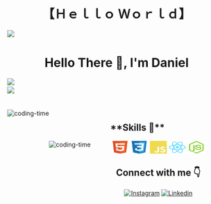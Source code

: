 <!--Title -->
<h1 align="center">
  【Ｈｅｌｌｏ Ｗｏｒｌｄ】
</h1>

  <img height = "500px" src = "https://media2.giphy.com/media/juua9i2c2fA0AIp2iq/giphy.gif?cid=ecf05e47sh4porccu4yu85z6m9ue7pb9be0iqtddrm6qudwt&ep=v1_gifs_related&rid=giphy.gif&ct=s"/>  

<!--Title -->
<h1 align="center">
  Hello There 👋, I'm Daniel
</h1>

<div>
  <img  height="180em" src="https://github-readme-stats.vercel.app/api?username=daniel777-hub&show_icons=true&theme=dark&include_all_commits=true&count_private=true"/><br/>
  <img height="right" height="180em" src="https://github-readme-stats.vercel.app/api/top-langs/?username=daniel777-hub&layout=compact&langs_count=7&theme=dark"/>
</div>
<br>

<div  align="center"> 
  <div style="display: inline_block"><br>
    <img align="left" height="250" alt="coding-time" src="code.gif">
    <h2 align="center"> **Skills 🚀**
</h2>
    <img align="left" height="250" alt="coding-time" src="code.gif">
    <img align="center" height="30" width="40" alt="html-icon" src="https://raw.githubusercontent.com/devicons/devicon/master/icons/html5/html5-original.svg">
    <img align="center" height="30" width="40" alt="css-icon" src="https://raw.githubusercontent.com/devicons/devicon/master/icons/css3/css3-original.svg">
    <img align="center" height="30" width="40" alt="js-icon"  src="https://raw.githubusercontent.com/devicons/devicon/master/icons/javascript/javascript-plain.svg">
    <img align="center" height="30" width="40" alt="react-icon" src="https://raw.githubusercontent.com/devicons/devicon/master/icons/react/react-original.svg">
    <img align="center" height="30" width="40" alt="nodejs-icon" src="https://raw.githubusercontent.com/devicons/devicon/master/icons/nodejs/nodejs-original.svg">
   </div>

   ## **Connect with me 👇**

[![Instagram](https://img.shields.io/badge/Instagram-E4405F?style=for-the-badge&logo=instagram&logoColor=white)](https://www.instagram.com/iamdaniel061/)
[![Linkedin](https://img.shields.io/badge/LinkedIn-0077B5?style=for-the-badge&logo=linkedin&logoColor=white)](https://br.linkedin.com/in/marcus-daniel-teodoro-dos-santos-b8a3b6237)
